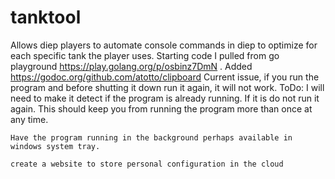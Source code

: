 # tanktool
Allows diep players to automate console commands in diep to optimize for each specific tank the player uses.
Starting code I pulled from go playground https://play.golang.org/p/osbinz7DmN .
Added https://godoc.org/github.com/atotto/clipboard
Current issue, if you run the program and before shutting it down run it again, it will not work.
ToDo:
    I will need to make it detect if the program is already running. If it is do not run it again.
    This should keep you from running the program more than once at any time.

    Have the program running in the background perhaps available in windows system tray.

    create a website to store personal configuration in the cloud